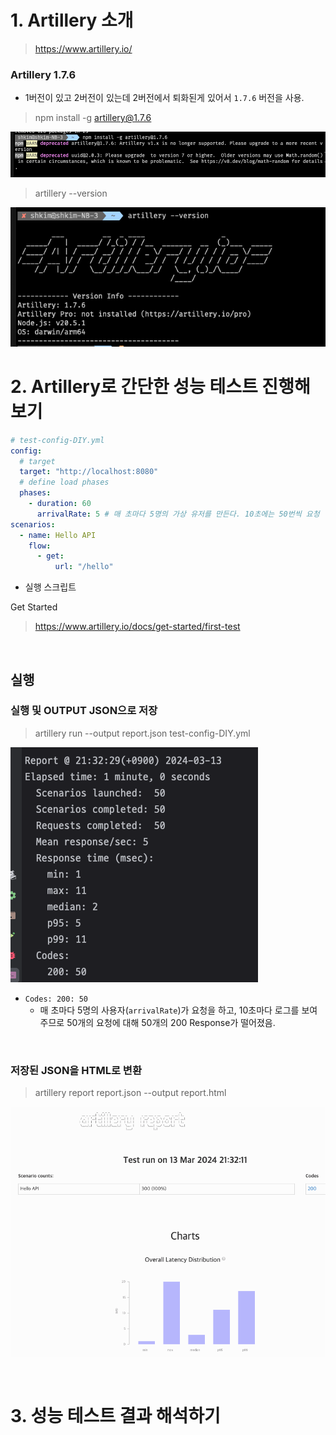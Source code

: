 # 1. Artillery 소개

> https://www.artillery.io/

### Artillery 1.7.6

- 1버전이 있고 2버전이 있는데 2버전에서 퇴화된게 있어서 `1.7.6` 버전을 사용.

>  npm install -g artillery@1.7.6

![img_3.png](img/img_3.png)

> artillery --version

![img_2.png](img/img_2.png)

# 2. Artillery로 간단한 성능 테스트 진행해보기

```yaml
# test-config-DIY.yml
config:
  # target
  target: "http://localhost:8080"
  # define load phases
  phases:
    - duration: 60
      arrivalRate: 5 # 매 초마다 5명의 가상 유저를 만든다. 10초에는 50번씩 요청
scenarios:
  - name: Hello API
    flow:
      - get:
          url: "/hello"
```

- 실행 스크립트


Get Started

> https://www.artillery.io/docs/get-started/first-test

<br>

## 실행

### 실행 및 OUTPUT JSON으로 저장

> artillery run --output report.json test-config-DIY.yml

![img_4.png](img/img_4.png)

- `Codes: 200: 50` 
  - 매 초마다 5명의 사용자(`arrivalRate`)가 요청을 하고, 10초마다 로그를 보여주므로 50개의 요청에 대해 50개의 200 Response가 떨어졌음.

<br>

### 저장된 JSON을 HTML로 변환

> artillery report report.json --output report.html

![img_5.png](img/img_5.png)

<br>

# 3. 성능 테스트 결과 해석하기

